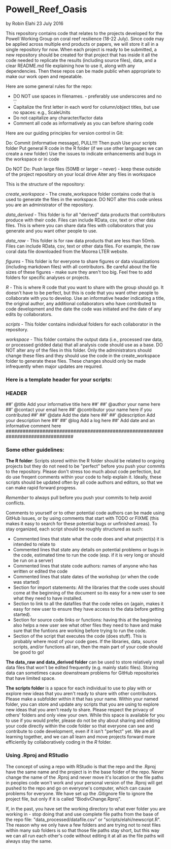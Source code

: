 # Powell_Reef_Oasis

by Robin Elahi
23 July 2016

This repository contains code that relates to the projects developed for the Powell Working Group on coral reef resilience (18-22 July). Since code may be applied across multiple end products or papers, we will store it all in a single repository for now. When each project is ready to be submitted, a new repository should be created for that project that has inside it all the code needed to replicate the results (including source files), data, and a clear README.md file explaining how to use it, along with any dependencies. Then these repos can be made public when appropriate to make our work open and repeatable.

Here are some general rules for the repo:

- DO NOT use spaces in filenames. - preferably use underscores and no '.'
- Capitalize the first letter in each word for column/object titles, but use no spaces: e.g., ScaleUnits
- Do not capitalize any character/factor data
- Comment all code as informatively as you can before sharing code

Here are our guiding principles for version control in Git:

Do:
Commit (informative message), PULL!!!! Then push
Use your scripts folder
Put general R code in the R folder (if we use other languages we can create a new folder)
Use the issues to indicate enhancements and bugs in the workspace or in code

Do NOT Do:
Push large files (50MB or larger – never) - keep these outside of the project repository on your local drive
Alter any files in workspace


This is the structure of the repository:

*create_workspace* - The create_workspace folder contains code that is used to generate the files in the workspace.  DO NOT alter this code unless you are an administrator of the repository.

*data_derived* - This folder is for all "derived" data products that contributors produce with their code.  Files can include RData, csv, text or other data files.  This is where you can share data files with collaborators that you generate and you want other people to use. 

*data_raw* - This folder is for raw data products that are less than 50mb.  Files can include RData, csv, text or other data files. For example, the raw coral data file downloaded from the Moorea LTER website. 

*figures* - This folder is for everyone to share figures or data visualizations (including markdown files) with all contributors. Be careful about the file sizes of these figures - make sure they aren't too big. Feel free to add folders for specific analyses or projects. 

*R* - This is where R code that you want to share with the group should go.  It doesn't have to be perfect, but this is code that you want other people to collaborate with you to develop.  Use an informative header indicating a title, the original author, any additional collaborators who have contributed to code development and the date the code was initiated and the date of any edits by collaborators.  

*scripts* - This folder contains individual folders for each collaborator in the repository.  

*workspace* - This folder contains the output data (i.e., processed raw data, or processed gridded data) that all analysis code should use as a base.  DO NOT alter any of the files in this folder.  Only the administrators should change these files and they should use the code in the create_workspace folder to generate these files.  These changes should only be made infrequently when major updates are required.  



### Here is a template header for your scripts:

### HEADER #####################################################################
##' @title Add your informative title here 
##'
##' @author your name here 
##' @contact your email here
##' @contributor your name here if you contributed
##' 
##' @date Add the date here
##' 
##' @description Add your description here
##' 
##' @log Add a log here
##' Add date and an informative comment here
################################################################################


### Some other guidelines:

**The R folder**: Scripts stored within the R folder should be related to ongoing projects but they do not need to be "perfect" before you push your commits to the repository. Please don't stress too much about code perfection, but do use freqent comments within your code to help explain it.  Ideally, these scripts should be updated often by all code authors and editors, so that we can make rapid forward progress. 

*Remember* to always pull before you push your commits to help avoid conflicts. 

Comments to yourself or to other potential code authors can be made using GitHub Issues, or by using comments that start with TODO or FIXME (this makes it easy to search for these potential bugs or unfinished areas). To stay organized, each script should be roughly structured as such:
 * Commented lines that state what the code does and what project(s) it is intended to relate to
 * Commented lines that state any details on potential problems or bugs in the code, estimated time to run the code (esp. if it is very long or should be run on a server)
 * Commented lines that state code authors: names of anyone who has written or edited the code   
 * Commented lines that state dates of the workshop (or when the code was started)
 * Section for import statements: All the libraries that the code uses should come at the beginning of the document so its easy for a new user to see what they need to have installed. 
 * Section to link to all the datafiles that the code relies on (again, makes it easy for new user to ensure they have access to the data before getting started).
 * Section for source code links or functions: having this at the beginning also helps a new user see what other files they need to have and make sure that the funtions are working before trying to run the code.
 * Section of the script that executes the code (does stuff). This is probably where most of your code goes. If the libraries, data, source scripts, and/or functions all ran, then the main part of your code should be good to go!

**The data_raw and data_derived folder** can be used to store relatively small data files that won't be edited frequently (e.g. mainly static files). Storing data can sometimes cause downstream problems for GitHub repositories that have limited space. 

**The scripts folder** is a space for each individual to use to play with or explore new ideas that you aren't ready to share with other contributors. Please make a subfolder within it that has your name. Within your named folder, you can store and update any scripts that you are using to explore new ideas that you aren't ready to share. Please respect the privacy of others' folders and only view your own. While this space is available for you to use if you would prefer, please do not be shy about sharing and editing your code directly within the code folder so that everyone can see and contribute to code development, even if it isn't "perfect" yet. We are all learning together, and we can all learn and move projects forward more efficiently by collaboratively coding in the *R* folder.  

### Using .Rproj and RStudio

The concept of using a repo with RStudio is that the repo and the .Rproj have the same name and the project is in the base folder of the repo.  Never change the name of the .Rproj and never move it's location or the file paths in peoples code won't work and your personal version of the .Rproj will get pushed to the repo and go on everyone's computer, which can cause problems for everyone.  We have set up the .Gitignore file to ignore the project file, but only if it is called "BiodivChange.Rproj".

If, in the past, you have set the working directory to what ever folder you are working in - stop doing that and use complete file paths from the base of the repo file: "data_processed/datafile.csv" or "scripts/elahi/newscript.R". The reason why we only have a few folders and are trying not to nest files within many sub folders is so that those file paths stay short, but this way we can all run each other's code without editing it at all as the file paths will always stay the same.  


